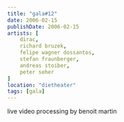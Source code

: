 ```yaml
---
title: "gala#12"
date: 2006-02-15
publishDate: 2006-02-15
artists: [
    dirac,
    richard bruzek,
    felipe wagner dossantos,
    stefan fraunberger,
    andreas stoiber,
    peter seher
]
location: "dietheater"
tags: [gala]
---
```

live video processing by benoit martin
